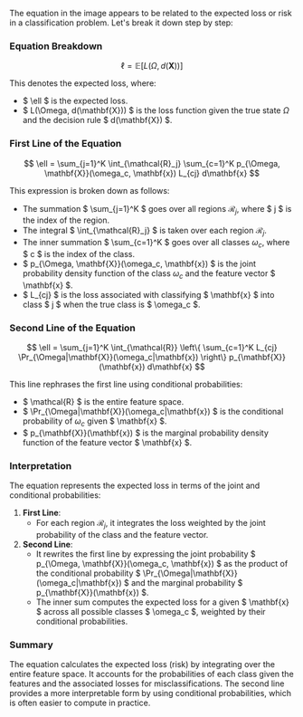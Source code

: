 The equation in the image appears to be related to the expected loss or risk in a classification problem. Let's break it down step by step:

### Equation Breakdown

$$
\ell = \mathbb{E}[L(\Omega, d(\mathbf{X}))]
$$

This denotes the expected loss, where:
- $ \ell $ is the expected loss.
- $ L(\Omega, d(\mathbf{X})) $ is the loss function given the true state $\Omega$ and the decision rule $ d(\mathbf{X}) $.

### First Line of the Equation

$$
\ell = \sum_{j=1}^K \int_{\mathcal{R}_j} \sum_{c=1}^K p_{\Omega, \mathbf{X}}(\omega_c, \mathbf{x}) L_{cj} d\mathbf{x}
$$

This expression is broken down as follows:
- The summation $ \sum_{j=1}^K $ goes over all regions $\mathcal{R}_j$, where $ j $ is the index of the region.
- The integral $ \int_{\mathcal{R}_j} $ is taken over each region $\mathcal{R}_j$.
- The inner summation $ \sum_{c=1}^K $ goes over all classes $\omega_c$, where $ c $ is the index of the class.
- $ p_{\Omega, \mathbf{X}}(\omega_c, \mathbf{x}) $ is the joint probability density function of the class $\omega_c$ and the feature vector $ \mathbf{x} $.
- $ L_{cj} $ is the loss associated with classifying $ \mathbf{x} $ into class $ j $ when the true class is $ \omega_c $.

### Second Line of the Equation

$$
\ell = \sum_{j=1}^K \int_{\mathcal{R}} \left\{ \sum_{c=1}^K L_{cj} \Pr_{\Omega|\mathbf{X}}(\omega_c|\mathbf{x}) \right\} p_{\mathbf{X}}(\mathbf{x}) d\mathbf{x}
$$

This line rephrases the first line using conditional probabilities:
- $ \mathcal{R} $ is the entire feature space.
- $ \Pr_{\Omega|\mathbf{X}}(\omega_c|\mathbf{x}) $ is the conditional probability of $\omega_c$ given $ \mathbf{x} $.
- $ p_{\mathbf{X}}(\mathbf{x}) $ is the marginal probability density function of the feature vector $ \mathbf{x} $.

### Interpretation

The equation represents the expected loss in terms of the joint and conditional probabilities:
1. **First Line**:
   - For each region $\mathcal{R}_j$, it integrates the loss weighted by the joint probability of the class and the feature vector.
2. **Second Line**:
   - It rewrites the first line by expressing the joint probability $ p_{\Omega, \mathbf{X}}(\omega_c, \mathbf{x}) $ as the product of the conditional probability $ \Pr_{\Omega|\mathbf{X}}(\omega_c|\mathbf{x}) $ and the marginal probability $ p_{\mathbf{X}}(\mathbf{x}) $.
   - The inner sum computes the expected loss for a given $ \mathbf{x} $ across all possible classes $ \omega_c $, weighted by their conditional probabilities.

### Summary

The equation calculates the expected loss (risk) by integrating over the entire feature space. It accounts for the probabilities of each class given the features and the associated losses for misclassifications. The second line provides a more interpretable form by using conditional probabilities, which is often easier to compute in practice.